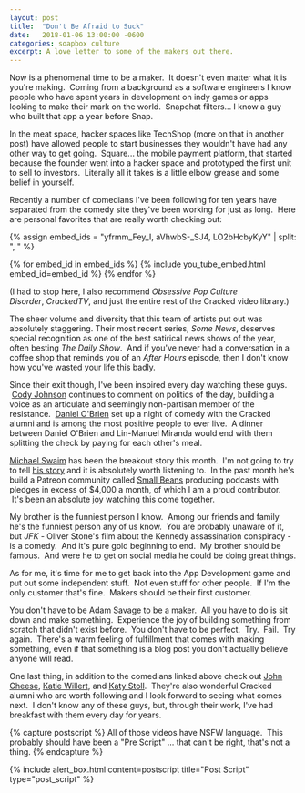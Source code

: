 ```yaml
---
layout: post
title:  "Don't Be Afraid to Suck"
date:   2018-01-06 13:00:00 -0600
categories: soapbox culture
excerpt: A love letter to some of the makers out there.
---
```

Now is a phenomenal time to be a maker.  It doesn't even matter what it is you're making.  Coming from a background as a software engineers I know people who have spent years in development on indy games or apps looking to make their mark on the world.  Snapchat filters... I know a guy who built that app a year before Snap.

In the meat space, hacker spaces like TechShop (more on that in another post) have allowed people to start businesses they wouldn't have had any other way to get going.  Square... the mobile payment platform, that started because the founder went into a hacker space and prototyped the first unit to sell to investors.  Literally all it takes is a little elbow grease and some belief in yourself.

Recently a number of comedians I've been following for ten years have separated from the comedy site they've been working for just as long.  Here are personal favorites that are really worth checking out:

{% assign embed_ids = "yfrmm_Fey_I, aVhwbS-_SJ4, LO2bHcbyKyY" | split: ", " %}

{% for embed_id in embed_ids %}
{% include you_tube_embed.html embed_id=embed_id %}
{% endfor %}

(I had to stop here, I also recommend <i>Obsessive Pop Culture Disorder</i>, <em>CrackedTV</em>, and just the entire rest of the Cracked video library.)

The sheer volume and diversity that this team of artists put out was absolutely staggering. Their most recent series, <em>Some News</em>, deserves special recognition as one of the best satirical news shows of the year, often besting <em>The Daily Show</em>.  And if you've never had a conversation in a coffee shop that reminds you of an <em>After Hours</em> episode, then I don't know how you've wasted your life this badly.

Since their exit though, I've been inspired every day watching these guys.    <a href="https://twitter.com/drmistercody">Cody Johnson</a> continues to comment on politics of the day, building a voice as an articulate and seemingly non-partisan member of the resistance.  <a href="https://twitter.com/dob_inc">Daniel O'Brien</a> set up a night of comedy with the Cracked alumni and is among the most positive people to ever live.  A dinner between Daniel O'Brien and Lin-Manuel Miranda would end with them splitting the check by paying for each other's meal.

<a href="https://twitter.com/swaim_corp">Michael Swaim</a> has been the breakout story this month.  I'm not going to try to tell <a href="https://www.patreon.com/posts/why-i-left-by-15727831">his story</a> and it is absolutely worth listening to.  In the past month he's build a Patreon community called <a href="https://twitter.com/swaim_corp">Small Beans</a> producing podcasts with pledges in excess of $4,000 a month, of which I am a proud contributor.  It's been an absolute joy watching this come together.

My brother is the funniest person I know.  Among our friends and family he's the funniest person any of us know.  You are probably unaware of it, but <em>JFK</em> - Oliver Stone's film about the Kennedy assassination conspiracy - is a comedy.  And it's pure gold beginning to end.  My brother should be famous.  And were he to get on social media he could be doing great things.

As for me, it's time for me to get back into the App Development game and put out some independent stuff.  Not even stuff for other people.  If I'm the only customer that's fine.  Makers should be their first customer.

You don't have to be Adam Savage to be a maker.  All you have to do is sit down and make something.  Experience the joy of building something from scratch that didn't exist before.  You don't have to be perfect.  Try.  Fail.  Try again.  There's a warm feeling of fulfillment that comes with making something, even if that something is a blog post you don't actually believe anyone will read.

One last thing, in addition to the comedians linked above check out <a href="https://twitter.com/johncheese">John Cheese</a>, <a href="https://twitter.com/kawillert">Katie Willert</a>, and <a href="https://www.patreon.com/posts/why-i-left-by-15727831">Katy Stoll</a>.  They're also wonderful Cracked alumni who are worth following and I look forward to seeing what comes next.  I don't know any of these guys, but, through their work, I've had breakfast with them every day for years.

{% capture postscript %}
All of those videos have NSFW language.  This probably should have been a "Pre Script" ... that can't be right, that's not a thing.
{% endcapture %}

{% include alert_box.html content=postscript title="Post Script" type="post_script" %}
